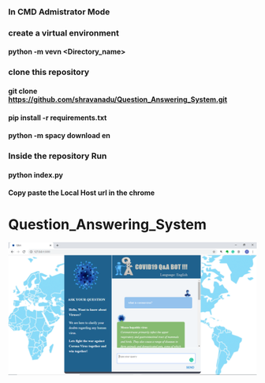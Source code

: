 ### In CMD Admistrator Mode

### create a virtual environment 

#### python -m vevn <Directory_name>

### clone this repository

#### git clone https://github.com/shravanadu/Question_Answering_System.git

#### pip install -r requirements.txt

#### python -m spacy download en

### Inside the repository Run

#### python index.py

#### Copy paste the Local Host url in the chrome 


# Question_Answering_System
![](https://github.com/shravanadu/Question_Answering_System/blob/master/screens/Interface.PNG)